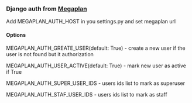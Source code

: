 ### Django auth from [Megaplan](https://megaplan.ru/)

Add MEGAPLAN_AUTH_HOST in you settings.py and set megaplan url

#### Options 
MEGAPLAN_AUTH_GREATE_USER(default: True) - create a new user if the user is not found but it authorization

MEGAPLAN_AUTH_USER_ACTIVE(default: True) - mark new user as active if True

MEGAPLAN_AUTH_SUPER_USER_IDS - users ids list to mark as superuser

MEGAPLAN_AUTH_STAF_USER_IDS - users ids list to mark as staff